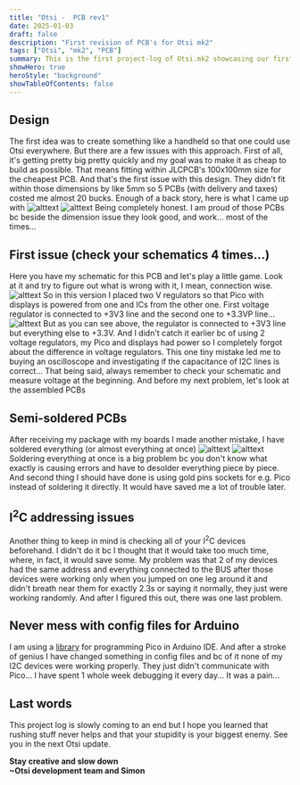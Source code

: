 ```yaml
---
title: "Otsi -  PCB rev1"
date: 2025-01-03
draft: false
description: "First revision of PCB's for Otsi mk2"
tags: ["Otsi", "mk2", "PCB"]
summary: This is the first project-log of Otsi.mk2 showcasing our first PCB.
showHero: true
heroStyle: "background"
showTableOfContents: false
---
```


## Design
The first idea was to create something like a handheld so that one could use Otsi everywhere. But there are a few issues with this approach. First of all, it's getting pretty big pretty quickly and my goal was to make it as cheap to build as possible. That means fitting within JLCPCB's 100x100mm size for the cheapest PCB. And that's the first issue with this design. They didn't fit within those dimensions by like 5mm so 5 PCBs (with delivery and taxes) costed me almost 20 bucks. Enough of a back story, here is what I came up with
![alttext](gallery/2.jpg)
![alttext](gallery/3.jpg)
Being completely honest. I am proud of those PCBs bc beside the dimension issue they look good, and work... most of the times...

## First issue (check your schematics 4 times...)
Here you have my schematic for this PCB and let's play a little game. Look at it and try to figure out what is wrong with it, I mean, connection wise.
![alttext](gallery/schematic1.png)
So in this version I placed two V regulators so that Pico with displays is powered from one and ICs from the other one. First voltage regulator is connected to +3V3 line and the second one to +3.3VP line...
![alttext](gallery/schematicError.png)
But as you can see above, the regulator is connected to +3V3 line but everything else to +3.3V. And I didn't catch it earlier bc of using 2 voltage regulators, my Pico and displays had power so I completely forgot about the difference in voltage regulators. This one tiny mistake led me to buying an oscilloscope and investigating if the capacitance of I2C lines is correct... That being said, always remember to check your schematic and measure voltage at the beginning. And before my next problem, let's look at the assembled PCBs

## Semi-soldered PCBs
After receiving my package with my boards I made another mistake, I have soldered everything (or almost everything at once)
![alttext](gallery/pcb%20rev1%20semisoldered1.png)
![alttext](gallery/pcb%20rev1%20semisoldered2.png)
Soldering everything at once is a big problem bc you don't know what exactly is causing errors and have to desolder everything piece by piece. And second thing I should have done is using gold pins sockets for e.g. Pico instead of soldering it directly. It would have saved me a lot of trouble later.

## I<sup>2</sup>C addressing issues
Another thing to keep in mind is checking all of your I<sup>2</sup>C devices beforehand. I didn't do it bc I thought that it would take too much time, where, in fact, it would save some. My problem was that 2 of my devices had the same address and everything connected to the BUS after those devices were working only when you jumped on one leg around it and didn't breath near them for exactly 2.3s or saying it normally, they just were working randomly. And after I figured this out, there was one last problem.

## Never mess with config files for Arduino
I am using a [library](https://github.com/earlephilhower/arduino-pico) for programming Pico in Arduino IDE. And after a stroke of genius I have changed something in config files and bc of it none of my I2C devices were working properly. They just didn't communicate with Pico... I have spent 1 whole week debugging it every day... It was a pain...

## Last words
This project log is slowly coming to an end but I hope you learned that rushing stuff never helps and that your stupidity is your biggest enemy. See you in the next Otsi update.

**Stay creative and slow down**    
**~Otsi development team and Simon**





